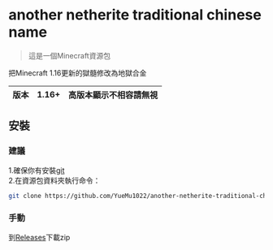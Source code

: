 # another netherite traditional chinese name

> 這是一個Minecraft資源包

把Minecraft 1.16更新的獄髓修改為地獄合金

| 版本 | 1.16+ | 高版本顯示不相容請無視 |
| --- | --- | --- |

## 安裝

### 建議
1.確保你有安裝[git](https://git-scm.com/)  
2.在資源包資料夾執行命令：
```bash
git clone https://github.com/YueMu1022/another-netherite-traditional-chinese-name
```

### 手動
到[Releases](https://github.com/YueMu1022/another-netherite-traditional-chinese-name/releases)下載zip
